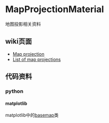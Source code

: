 # MapProjectionMaterial
地图投影相关资料


## wiki页面
- [Map projection](https://en.wikipedia.org/wiki/Map_projection)
- [List of map projections](https://en.wikipedia.org/wiki/List_of_map_projections)

## 代码资料
### python
#### matplotlib
matplotlib中的[basemap](https://matplotlib.org/basemap/users/)类

